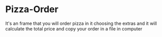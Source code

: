 # Pizza-Order
It's an frame that you will order pizza in it choosing the extras and it will calculate the total price and copy your order in a file in computer
